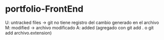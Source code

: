# portfolio-FrontEnd

U: untracked files -> git no tiene registro del cambio generado en el archivo
M: modified -> archivo modificado
A: added (agregado con  git add . o git add archivo.extension)
